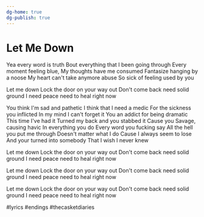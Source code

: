 ```yaml
---
dg-home: true
dg-publish: true
---
```


# Let Me Down

Yea every word is truth
Bout everything that I been going through
Every moment feeling blue, 
My thoughts have me consumed 
Fantasize hanging by a noose
My heart can't take anymore abuse
So sick of feeling used by you

Let me down
Lock the door on your way out
Don't come back need solid ground
I need peace need to heal right now

You think I'm sad and pathetic
I think that I need a medic
For the sickness you inflicted
In my mind I can't forget it
You an addict for being dramatic
This time I've had it
Turned my back and you stabbed it
Cause you Savage, causing havic
In everything you do
Every word you fucking say
All the hell you put me through
Doesn't matter what I do
Cause I always seem to lose
And your turned into somebody
That I wish I never knew

Let me down
Lock the door on your way out
Don't come back need solid ground
I need peace need to heal right now

Let me down
Lock the door on your way out
Don't come back need solid ground
I need peace need to heal right now

Let me down
Lock the door on your way out
Don't come back need solid ground
I need peace need to heal right now





#lyrics #endings #thecasketdiaries 